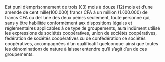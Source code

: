 Est puni d’emprisonnement de trois (03) mois à douze (12) mois et d’une amende de cent mille(100.000) francs CFA à un million (1.000.000) de francs CFA ou de l’une des deux peines seulement, toute personne qui, sans y être habilitée conformément aux dispositions légales et réglementaires applicables à ce type de groupements, aura indûment utilisé les expressions de sociétés coopératives, union de sociétés coopératives, fédération de sociétés coopératives ou de confédération de sociétés coopératives, accompagnées d’un qualificatif quelconque, ainsi que toutes les dénominations de nature à laisser entendre qu’il s’agit d’un de ces groupements.